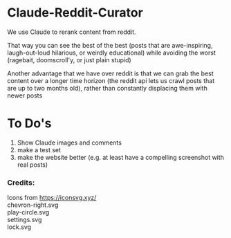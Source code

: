# Claude-Reddit-Curator  
 
We use Claude to rerank content from reddit.

That way you can see the best of the best (posts that are awe-inspiring, laugh-out-loud hilarious, or weirdly educational) while avoiding the worst (ragebait, doomscroll'y, or just plain stupid)

Another advantage that we have over reddit is that we can grab the best content over a longer time horizon (the reddit api lets us crawl posts that are up to two months old), rather than constantly displacing them with newer posts




# To Do's

1. Show Claude images and comments
2. make a test set
3. make the website better (e.g. at least have a compelling screenshot with real posts)


### Credits:  
Icons from https://iconsvg.xyz/  
chevron-right.svg  
play-circle.svg  
settings.svg  
lock.svg  